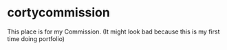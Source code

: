 # cortycommission
This place is for my Commission. (It might look bad because this is my first time doing portfolio)

